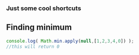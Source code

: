 ### Just some cool shortcuts

## Finding minimum

```js
console.log( Math.min.apply(null,[1,2,3,4,0]) );
//this will return 0
``` 
